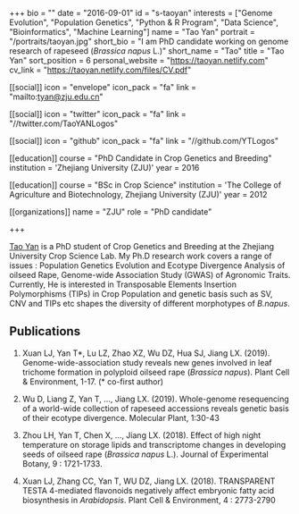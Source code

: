 +++
bio = ""
date = "2016-09-01"
id = "s-taoyan"
interests = ["Genome Evolution", "Population Genetics", "Python & R Program", "Data Science", "Bioinformatics", "Machine Learning"]
name = "Tao Yan"
portrait = "/portraits/taoyan.jpg"
short_bio = "I am PhD candidate working on genome research of rapeseed (*Brassica napus* L.)"
short_name = "Tao"
title = "Tao Yan"
sort_position = 6
personal_website = "https://taoyan.netlify.com"
cv_link = "https://taoyan.netlify.com/files/CV.pdf"

[[social]]
    icon = "envelope"
    icon_pack = "fa"
    link = "mailto:tyan@zju.edu.cn"

[[social]]
    icon = "twitter"
    icon_pack = "fa"
    link = "//twitter.com/TaoYANLogos"

[[social]]
    icon = "github"
    icon_pack = "fa"
    link = "//github.com/YTLogos"


[[education]]
    course = "PhD Candidate in Crop Genetics and Breeding"
    institution = 'Zhejiang University (ZJU)'
    year = 2016

[[education]]
    course = "BSc in Crop Science"
    institution = 'The College of Agriculture and Biotechnology, Zhejiang University (ZJU)'
    year = 2012

[[organizations]]
    name = "ZJU"
    role = "PhD candidate"

+++


[Tao Yan](https://taoyan.netlify.com/) is a PhD student of Crop Genetics and Breeding at the Zhejiang University Crop Science Lab. My Ph.D research work covers a range of issues : Population Genetics Evolution and Ecotype Divergence Analysis of oilseed Rape, Genome-wide Association Study (GWAS) of Agronomic Traits. Currently, He is interested in Transposable Elements Insertion Polymorphisms (TIPs) in Crop Population and genetic basis such as SV, CNV and TIPs etc shapes the diversity of different morphotypes of *B.napus*.

## Publications

1. Xuan LJ, Yan T\*, Lu LZ, Zhao XZ, Wu DZ, Hua SJ, Jiang LX. (2019). Genome-wide-association study reveals new genes involved in leaf trichome formation in polyploid oilseed rape (*Brassica napus*). Plant Cell & Environment, 1-17. (\* co-first author)

1. Wu D, Liang Z, Yan T, ..., Jiang LX. (2019). Whole-genome resequencing of a world-wide collection of rapeseed accessions reveals genetic basis of their ecotype divergence. Molecular Plant, 1:30-43

1. Zhou LH, Yan T, Chen X, ..., Jiang LX. (2018). Effect of high night temperature on storage lipids and transcriptome changes in developing seeds of oilseed rape (*Brassica napus* L.). Journal of Experimental Botany, 9 : 1721-1733.

1. Xuan LJ, Zhang CC, Yan T, WU DZ, Jiang LX. (2018). TRANSPARENT TESTA 4-mediated flavonoids negatively affect embryonic fatty acid biosynthesis in *Arabidopsis*. Plant Cell & Environment, 4 : 2773-2790
